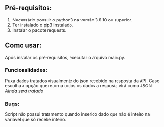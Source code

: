## Pré-requisitos:
1. Necessário possuir o python3 na versão 3.8.10 ou superior.
2. Ter instalado o pip3 instalado.
3. Instalar o pacote requests.

## Como usar:
Após instalar os pré-requisitos, executar o arquivo main.py.

### Funcionalidades:
Puxa dados tratados visualmente do json recebido na resposta da API.
Caso escolha a opção que retorna todos os dados a resposta virá como JSON <i>Ainda será tratado</i>

### Bugs:

Script não possui tratamento quando inserido dado que não é inteiro na variável que só recebe inteiro.

